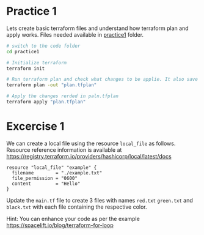 # Practice 1

Lets create basic terraform files and understand how terraform plan and apply works. Files needed available in [practice1](./practice1/) folder.

```sh
# switch to the code folder
cd practice1

# Initialize terraform
terraform init

# Run terraform plan and check what changes to be applie. It also save the changes to plan.tfplan file
terraform plan -out "plan.tfplan"

# Apply the changes rerded in paln.tfplan
terraform apply "plan.tfplan"
```

# Excercise 1

We can create a local file using the resource `local_file` as follows. Resource reference information is available at https://registry.terraform.io/providers/hashicorp/local/latest/docs

```hcl
resource "local_file" "example" {
  filename        = "./example.txt"
  file_permission = "0600"
  content         = "Hello"
}
```

Update the `main.tf` file to create 3 files with names `red.txt` `green.txt` and `black.txt` with each file containing the respective color. 

Hint: You can enhance your code as per the example https://spacelift.io/blog/terraform-for-loop